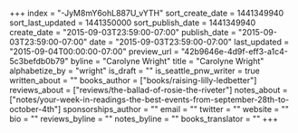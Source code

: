 +++
index = "-JyM8mY6ohL887U_vYTH"
sort_create_date = 1441349940
sort_last_updated = 1441350000
sort_publish_date = 1441349940
create_date = "2015-09-03T23:59:00-07:00"
publish_date = "2015-09-03T23:59:00-07:00"
date = "2015-09-03T23:59:00-07:00"
last_updated = "2015-09-04T00:00:00-07:00"
preview_url = "42b9646e-4d9f-eff3-a1c4-5c3befdb0b79"
byline = "Carolyne Wright"
title = "Carolyne Wright"
alphabetize_by = "wright"
is_draft = ""
is_seattle_pnw_writer = true
written_about = ""
books_author = ["books/raising-lilly-ledbetter"]
reviews_about = ["reviews/the-ballad-of-rosie-the-riveter"]
notes_about = ["notes/your-week-in-readings-the-best-events-from-september-28th-to-october-4th"]
sponsorships_author = ""
email = ""
twitter = ""
website = ""
bio = ""
reviews_byline = ""
notes_byline = ""
books_translator = ""
+++
